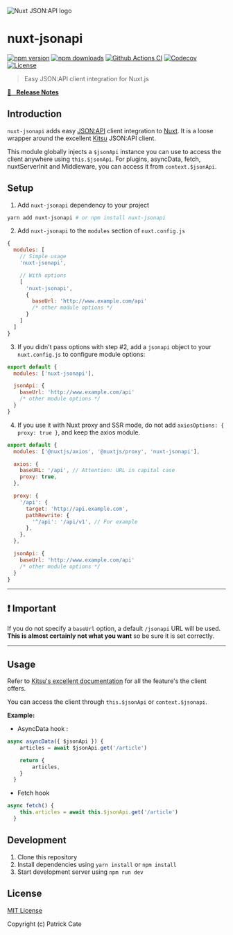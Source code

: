 ![Nuxt JSON:API logo](https://raw.githubusercontent.com/patrickcate/nuxt-jsonapi/main/example/static/nuxt-jsonapi-logo.svg)

# nuxt-jsonapi

[![npm version][npm-version-src]][npm-version-href] [![npm downloads][npm-downloads-src]][npm-downloads-href] [![Github Actions CI][github-actions-ci-src]][github-actions-ci-href] [![Codecov][codecov-src]][codecov-href] [![License][license-src]][license-href]

> Easy JSON:API client integration for Nuxt.js

[📖 &nbsp; **Release Notes**](./CHANGELOG.md)

## Introduction

`nuxt-jsonapi` adds easy [JSON:API](https://jsonapi.org) client integration to [Nuxt](https://nuxtjs.org). It is a loose wrapper around the excellent [Kitsu](https://github.com/wopian/kitsu/tree/master/packages/kitsu) JSON:API client.

This module globally injects a `$jsonApi` instance you can use to access the client anywhere using `this.$jsonApi`. For plugins, asyncData, fetch, nuxtServerInit and Middleware, you can access it from `context.$jsonApi`.

## Setup

1. Add `nuxt-jsonapi` dependency to your project

```bash
yarn add nuxt-jsonapi # or npm install nuxt-jsonapi
```

2. Add `nuxt-jsonapi` to the `modules` section of `nuxt.config.js`

```js
{
  modules: [
    // Simple usage
    'nuxt-jsonapi',

    // With options
    [
      'nuxt-jsonapi',
      {
        baseUrl: 'http://www.example.com/api'
        /* other module options */
      }
    ]
  ]
}
```

3. If you didn't pass options with step #2, add a `jsonapi` object to your `nuxt.config.js` to configure module options:

```js
export default {
  modules: ['nuxt-jsonapi'],

  jsonApi: {
    baseUrl: 'http://www.example.com/api'
    /* other module options */
  }
}
```

4. If you use it with Nuxt proxy and SSR mode, do not add `axiosOptions: { proxy: true }`, and keep the axios module.

```js
export default {
  modules: ['@nuxtjs/axios', '@nuxtjs/proxy', 'nuxt-jsonapi'],

  axios: {
    baseURL: '/api', // Attention: URL in capital case
    proxy: true,
  },

  proxy: {
    '/api': {
      target: 'http://api.example.com',
      pathRewrite: {
        '^/api': '/api/v1', // For example
      },
    },
  },

  jsonApi: {
    baseUrl: 'http://www.example.com/api'
    /* other module options */
  }
}
```

---

## ❗ Important

If you do not specify a `baseUrl` option, a default `/jsonapi` URL will be used. **This is almost certainly not what you want** so be sure it is set correctly.

---

## Usage

Refer to [Kitsu's excellent documentation](https://github.com/wopian/kitsu/tree/master/packages/kitsu) for all the feature's the client offers.

You can access the client through `this.$jsonApi` or `context.$jsonapi`.

**Example:**

- AsyncData hook :

```js
async asyncData({ $jsonApi }) {
    articles = await $jsonApi.get('/article')

    return {
        articles,
    }
  }
```

- Fetch hook

```js
async fetch() {
    this.articles = await this.$jsonApi.get('/article')
  }
```

## Development

1. Clone this repository
2. Install dependencies using `yarn install` or `npm install`
3. Start development server using `npm run dev`

## License

[MIT License](./LICENSE)

Copyright (c) Patrick Cate

<!-- Badges -->

[npm-version-src]: https://img.shields.io/npm/v/nuxt-jsonapi/latest.svg
[npm-version-href]: https://npmjs.com/package/nuxt-jsonapi
[npm-downloads-src]: https://img.shields.io/npm/dt/nuxt-jsonapi.svg
[npm-downloads-href]: https://npmjs.com/package/nuxt-jsonapi
[github-actions-ci-src]: https://github.com/patrickcate/nuxt-jsonapi/workflows/ci/badge.svg
[github-actions-ci-href]: https://github.com/patrickcate/nuxt-jsonapi/actions?query=workflow%3Aci
[codecov-src]: https://img.shields.io/codecov/c/github/patrickcate/nuxt-jsonapi.svg
[codecov-href]: https://codecov.io/gh/patrickcate/nuxt-jsonapi
[license-src]: https://img.shields.io/npm/l/nuxt-jsonapi.svg
[license-href]: https://npmjs.com/package/nuxt-jsonapi
